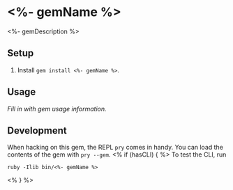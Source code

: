 <%- gemName %>
=================

<%- gemDescription %>

## Setup

1. Install `gem install <%- gemName %>`.

## Usage

_Fill in with gem usage information._

## Development

When hacking on this gem, the REPL `pry` comes in handy. You can load the
contents of the gem with `pry --gem`.
<% if (hasCLI) { %>
To test the CLI, run

    ruby -Ilib bin/<%- gemName %>
<% } %>
